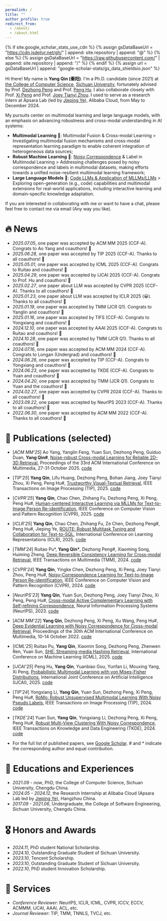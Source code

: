 ```yaml
---
permalink: /
title: "" 
author_profile: true
redirect_from: 
  - /about/
  - /about.html
---
```


{% if site.google_scholar_stats_use_cdn %}
{% assign gsDataBaseUrl = "https://cdn.jsdelivr.net/gh/" | append: site.repository | append: "@" %}
{% else %}
{% assign gsDataBaseUrl = "https://raw.githubusercontent.com/" | append: site.repository | append: "/" %}
{% endif %}
{% assign url = gsDataBaseUrl | append: "google-scholar-stats/gs_data_shieldsio.json" %}

<span class='anchor' id='about-me'></span>

Hi there! My name is **Yang Qin (秦阳)**. I'm a Ph.D. candidate (since 2021) at [the College of Computer Science](https://cs.scu.edu.cn/e_jsjxy/), [Sichuan University](https://en.scu.edu.cn/), fortunately advised by Prof. [Dezhong Peng](https://cs.scu.edu.cn/info/1282/13563.htm) and Prof. [Peng Hu](https://penghu-cs.github.io/). I also collaborate closely with Prof. [Xi Peng](https://pengxi.me/) and Prof. [Joey Tianyi Zhou](https://joeyzhouty.github.io/). I used to serve as a research intern at Apsara Lab (led by [Jieping Ye](https://scholar.google.com/citations?hl=zh-CN&authuser=1&user=T9AzhwcAAAAJ)), Alibaba Cloud, from May to December 2024.

My pursuits center on multimodal learning and large language models, with an emphasis on advancing robustness and cross-modal understanding in AI systems:

- **Multimodal Learning** 👀: Multimodal Fusion & Cross-modal Learning > Investigating multimodal fusion mechanisms and cross-modal representation learning paradigm to enable coherent integration of heterogeneous data sources;
- **Robust Machine Learning** 🦾: [Noisy Correspondence](https://github.com/QinYang79/Noisy-Correspondence-Summary) & Label in Multimodal Learning > Addressing challenges posed by noisy correspondence and labels in multimodal datasets, making efforts towards a unified noise-resilient multimodal learning framework;
- **Large Language Models** 🤖: [Code LLMs  & Application of MLLMs/LLMs](https://qinyang-cs.github.io/projects/LLMs) > Exploring open-generation (e.g., code) capabilities and multimodal extensions for real-world applications, including interactive learning and domain-specific knowledge adaptation.

If you are interested in collaborating with me or want to have a chat, please feel free to contact me via email (Any way you like).

# 🔥 News

- *2025.07.05*, one paper was accepted by ACM MM 2025 (CCF-A). Congrats to Ao Yang and coauthors! 🎉
- *2025.06.28*, one paper was accepted by TIP 2025 (CCF-A). Thanks to all coauthors! 🎉
- *2025.05.01*, one paper was accepted by ICML 2025 (CCF-A). Congrats to Ruitao and coauthors! 🎉
- *2025.04.29*, one paper was accepted by IJCAI 2025 (CCF-A). Congrats to Prof. Hu and coauthors! 🎉
- *2025.02.27*, one paper about LLM was accepted by CVPR 2025 (CCF-A). Thanks to all coauthors! 🎉 
- *2025.01.23*, one paper about LLM was accepted by ICLR 2025 (😀). Thanks to all coauthors! 🎉 
- *2025.01.19*, one paper was accepted by TMM (JCR Q1). Congrats to Yanglin and coauthors! 🎉
- *2025.01.16*, one paper was accepted by TIFS (CCF-A). Congrats to Yongxiang and coauthors! 🎉
- *2024.12.10*, one paper was accepted by AAAI 2025 (CCF-A). Congrats to Ruitao and coauthors! 🎉
- *2024.10.28*, one paper was accepted by TMM (JCR Q1). Thanks to all coauthors! 🎉
- *2024.07.16*, one paper was accepted by ACM MM 2024 (CCF-A). Congrats to Longan (Undergrad) and coauthors! 🎉
- *2024.06.26*, one paper was accepted by TIP  (CCF-A). Congrats to Yongxiang and coauthors! 🎉
- *2024.06.23*, one paper was accepted by TKDE (CCF-A). Congrats to Yuan and coauthors! 🎉
- *2024.04.20*, one paper was accepted by TMM (JCR Q1). Congrats to Yuan and the coauthors! 🎉
- *2024.02.27*, one paper was accepted by CVPR 2024 (CCF-A). Thanks to all coauthors! 🎉 
- *2023.09.22*, one paper was accepted by NeurIPS 2023 (CCF-A). Thanks to all coauthors! 🎉 
- *2022.06.30*, one paper was accepted by ACM MM 2022 (CCF-A). Thanks to all coauthors! 🎉



# 📝 Publications (selected)
- [*ACM MM'25*] Ao Yang, Yanglin Feng, Yuan Sun, Dezhong Peng, Guiduo Duan, **Yang Qin#**, [Noise-robust Cross-modal Learning for Reliable 2D-3D Retrieval](https://github.com/QinYang79/NRCH), Proceedings of the 33rd ACM International Conference on Multimedia, 27-31 October 2025. [code](https://github.com/QinYang79/TCL)
- [*TIP'25*] **Yang Qin**, Lifu Huang, Dezhong Peng, Bohan Jiang, Joey Tianyi Zhou, Xi Peng, Peng Hu#, [Trustworthy Visual-Textual Retrieval](https://github.com/QinYang79/TCL), IEEE Transactions on Image Processing (TIP), 2025. [code](https://github.com/QinYang79/TCL)
- [*CVPR'25*] **Yang Qin**, Chao Chen, Zhihang Fu, Dezhong Peng, Xi Peng, Peng Hu#, [Human-centered Interactive Learning via MLLMs for Text-to-Image Person Re-identification](https://openaccess.thecvf.com/content/CVPR2025/papers/Qin_Human-centered_Interactive_Learning_via_MLLMs_for_Text-to-Image_Person_Re-identification_CVPR_2025_paper.pdf), IEEE Conference on Computer Vision and Pattern Recognition (CVPR), 2025. [code](https://github.com/QinYang79/ICL)
- [*ICLR'25*] **Yang Qin**, Chao Chen, Zhihang Fu, Ze Chen, Dezhong Peng#, Peng Hu#, Jieping Ye, [ROUTE: Robust Multitask Tuning and Collaboration for Text-to-SQL](https://openreview.net/pdf?id=BAglD6NGy0), International Conference on Learning Representations (ICLR), 2025. [code](https://github.com/alibaba/Route)
- [*TMM'24*] Ruitao Pu*, **Yang Qin\***, Dezhong Peng#, Xiaoming Song, Huiming Zheng, [Deep Reversible Consistency Learning for Cross-modal Retrieval](https://arxiv.org/pdf/2501.05686), IEEE Transactions on Multimedia (TMM), 2024. [code](https://github.com/perquisite/DRCL)
- [*CVPR'24*] **Yang Qin**, Yingke Chen, Dezhong Peng, Xi Peng, Joey Tianyi Zhou, Peng Hu#, [Noisy-Correspondence Learning for Text-to-Image Person Re-identification](https://arxiv.org/pdf/2308.09911.pdf), IEEE Conference on Computer Vision and Pattern Recognition (CVPR), 2024.  [code](https://github.com/QinYang79/RDE)
- [*NeurIPS'23*] **Yang Qin**, Yuan Sun, Dezhong Peng, Joey Tianyi Zhou, Xi Peng, Peng Hu#, [Cross-modal Active Complementary Learning with Self-refining Correspondence](https://openreview.net/pdf?id=UBBeUjTja8), Neural Information Processing Systems (NeurIPS), 2023.  [code](https://github.com/QinYang79/CRCL)
- [*ACM MM'22*] **Yang Qin**, Dezhong Peng, Xi Peng, Xu Wang, Peng Hu#, [Deep Evidential Learning with Noisy Correspondence for Cross-modal Retrieval](https://drive.google.com/file/d/1YVXD2ki5txBY6khG62EHwCi6cnQVRE4I/view), Proceedings of the 30th ACM International Conference on Multimedia, 10-14 October 2022. [code](https://github.com/QinYang79/DECL)


- [*ICML'25*] Ruitao Pu, **Yang Qin**, Xiaomin Song, Dezhong Peng, Zhenwen Ren, Yuan Sun, [SHE: Streaming-media Hashing Retrieval](), International Conference on Machine Learning (ICML), 2025. [code]()
- [*IJCAI'25*] Peng Hu, **Yang Qin**, Yuanbiao Gou, Yunfan Li, Mouxing Yang, Xi Peng, [Probabilistic Multimodal Learning with von Mises-Fisher Distributions](), International Joint Conference on Artificial Intelligence (IJCAI), 2025. [code]()
- [*TIP'24*] Yongxiang Li, **Yang Qin**, Yuan Sun, Dezhong Peng, Xi Peng, Peng Hu#, [RoMo: Robust Unsupervised Multimodal Learning With Noisy Pseudo Labels](https://ieeexplore.ieee.org/abstract/document/10653726), IEEE Transactions on Image Processing (TIP), 2024. [code](https://github.com/sunyuan-cs/2024-TKDE-RMCNC)
- [*TKDE'24*] Yuan Sun, **Yang Qin**, Yongxiang Li, Dezhong Peng, Xi Peng, Peng Hu#, [Robust Multi-View Clustering With Noisy Correspondence](https://ieeexplore.ieee.org/abstract/document/10595464), IEEE Transactions on Knowledge and Data Engineering (TKDE), 2024. [code](https://github.com/sunyuan-cs/2024-TKDE-RMCNC)
 

- For the full list of published papers, see [Google Scholar](https://scholar.google.com/citations?user=Ci4FBHoAAAAJ&hl=zh-CN&authuser=1). # and * indicate the corresponding author and equal contribution.

# 📖 Educations and Experiences

- *2021.09 -  now*, PhD, the College of Computer Science, Sichuan University, Chengdu China.
- *2024.05 -  2024.12*, the Research Internship at Alibaba Cloud (Apsara Lab led by [Jieping Ye](https://scholar.google.com/citations?hl=zh-CN&authuser=1&user=T9AzhwcAAAAJ)), Hangzhou China.
- *2017.09 - 2021.06*, Undergraduate,  the College of Software Engineering, Sichuan University, Chengdu China.

# 🎖 Honors and Awards
- *2024.11*, PhD student National Scholarship.
- *2024.10*, Outstanding Graduate Student of Sichuan University.
- *2023.10*, Tencent Scholarship.
- *2023.10*, Outstanding Graduate Student of Sichuan University.
- *2022.10*, PhD student Innovation Scholarship.

# 🙋 Services 
- *Conference Reviewer*: NeurIPS, ICLR, ICML, CVPR, ICCV, ECCV, ACMMM, IJCAI, AAAI, ACL, etc.
- *Journal Reviewer*: TIP, TMM, TNNLS, TVCJ, etc.
